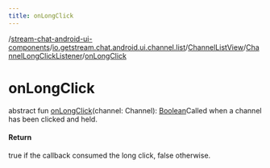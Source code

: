 ```yaml
---
title: onLongClick
---
```

/[stream-chat-android-ui-components](../../../index.md)/[io.getstream.chat.android.ui.channel.list](../../index.md)/[ChannelListView](../index.md)/[ChannelLongClickListener](index.md)/[onLongClick](onLongClick.md)  
  
  
  
# onLongClick  
abstract fun [onLongClick](onLongClick.md)(channel: Channel): [Boolean](https://kotlinlang.org/api/latest/jvm/stdlib/kotlin/-boolean/index.html)Called when a channel has been clicked and held.  
  
#### Return  
true if the callback consumed the long click, false otherwise.
